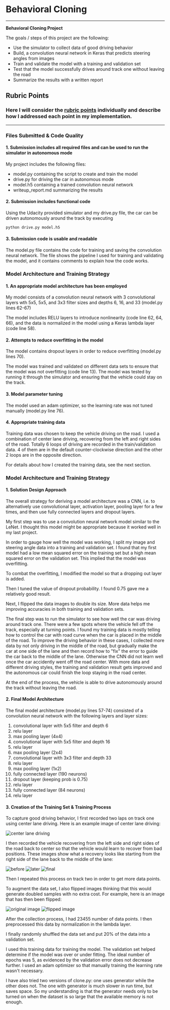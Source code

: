 # **Behavioral Cloning** 

---

**Behavioral Cloning Project**

The goals / steps of this project are the following:

* Use the simulator to collect data of good driving behavior
* Build, a convolution neural network in Keras that predicts steering angles from images
* Train and validate the model with a training and validation set
* Test that the model successfully drives around track one without leaving the road
* Summarize the results with a written report


## Rubric Points
### Here I will consider the [rubric points](https://review.udacity.com/#!/rubrics/432/view) individually and describe how I addressed each point in my implementation.  

---
### Files Submitted & Code Quality

#### 1. Submission includes all required files and can be used to run the simulator in autonomous mode

My project includes the following files:
* model.py containing the script to create and train the model
* drive.py for driving the car in autonomous mode
* model.h5 containing a trained convolution neural network 
* writeup_report.md summarizing the results

#### 2. Submission includes functional code
Using the Udacity provided simulator and my drive.py file, the car can be driven autonomously around the track by executing 
```sh
python drive.py model.h5
```

#### 3. Submission code is usable and readable

The model.py file contains the code for training and saving the convolution neural network. The file shows the pipeline I used for training and validating the model, and it contains comments to explain how the code works.

### Model Architecture and Training Strategy

#### 1. An appropriate model architecture has been employed

My model consists of a convolution neural network with 3 convolutional layers wth 5x5, 5x5, and 3x3 filter sizes and depths 6, 16, and 33 (model.py lines 62-67) 

The model includes RELU layers to introduce nonlinearity (code line 62, 64, 66), and the data is normalized in the model using a Keras lambda layer (code line 58). 

#### 2. Attempts to reduce overfitting in the model

The model contains dropout layers in order to reduce overfitting (model.py lines 70). 

The model was trained and validated on different data sets to ensure that the model was not overfitting (code line 13). The model was tested by running it through the simulator and ensuring that the vehicle could stay on the track.

#### 3. Model parameter tuning

The model used an adam optimizer, so the learning rate was not tuned manually (model.py line 76).

#### 4. Appropriate training data

Training data was chosen to keep the vehicle driving on the road. I used a combination of center lane driving, recovering from the left and right sides of the road. Totally 6 loops of driving are recorded in the train/validation data. 4 of them are in the default counter-clockwise direction and the other 2 loops are in the opposite direction.

For details about how I created the training data, see the next section. 

### Model Architecture and Training Strategy

#### 1. Solution Design Approach

The overall strategy for deriving a model architecture was a CNN, i.e. to alternatively use convolutional layer, activation layer, pooling layer for a few times, and then use fully connected layers and dropout layers.

My first step was to use a convolution neural network model similar to the LeNet. I thought this model might be appropriate because it worked well in my last project.

In order to gauge how well the model was working, I split my image and steering angle data into a training and validation set. I found that my first model had a low mean squared error on the training set but a high mean squared error on the validation set. This implied that the model was overfitting.

To combat the overfitting, I modified the model so that a dropping out layer is added.

Then I tuned the value of dropout probability. I found 0.75 gave me a relatively good result.

Next, I flipped the data images to double its size. More data helps me improving accuracies in both training and validation sets.

The final step was to run the simulator to see how well the car was driving around track one. There were a few spots where the vehicle fell off the track, especially at turning points. I found my training data is mostly telling how to control the car with road curve when the car is placed in the middle of the road. To improve the driving behavior in these cases, I collected more data by not only driving in the middle of the road, but gradually make the car at one side of the lane and then record how to "fix" the error to guide the car back to the middle of the lane. Otherwise the CNN did not learn well once the car accidently went off the road center. With more data and different driving styles, the training and validation result gets improved and the autonomous car could finish the loop staying in the road center.

At the end of the process, the vehicle is able to drive autonomously around the track without leaving the road.

#### 2. Final Model Architecture

The final model architecture (model.py lines 57-74) consisted of a convolution neural network with the following layers and layer sizes:

1. convolutional layer with 5x5 filter and depth 6
2. relu layer
3. max pooling layer (4x4)
4. convolutional layer with 5x5 filter and depth 16
5. relu layer
6. max pooling layer (2x4)
7. convolutional layer with 3x3 filter and depth 33
8. relu layer
9. max pooling layer (1x2)
10. fully connected layer (190 neurons)
11. dropout layer (keeping prob is 0.75)
12. relu layer
13. fully connected layer (84 neurons)
14. relu layer

#### 3. Creation of the Training Set & Training Process

To capture good driving behavior, I first recorded two laps on track one using center lane driving. Here is an example image of center lane driving:

![center lane driving](/examples/center_2018_09_01_01_17_43_263.jpg)

I then recorded the vehicle recovering from the left side and right sides of the road back to center so that the vehicle would learn to recover from bad positions. These images show what a recovery looks like starting from the right side of the lane back to the middle of the lane:

![before](/examples/center_2018_09_05_13_13_47_962.jpg)
![later](/examples/center_2018_09_05_13_13_48_910.jpg)
![final](/examples/center_2018_09_05_13_13_50_206.jpg)

Then I repeated this process on track two in order to get more data points.

To augment the data set, I also flipped images thinking that this would generate doubled samples with no extra cost. For example, here is an image that has then been flipped:

![original image](/examples/center_2018_09_01_01_17_35_743.jpg)
![flipped image](/examples/flip.png)


After the collection process, I had 23455 number of data points. I then preprocessed this data by normalization in the lambda layer.


I finally randomly shuffled the data set and put 20% of the data into a validation set. 

I used this training data for training the model. The validation set helped determine if the model was over or under fitting. The ideal number of epochs was 5, as evidenced by the validation error does not decrease further. I used an adam optimizer so that manually training the learning rate wasn't necessary.

I have also tried two versions of clone.py: one uses generator while the other does not. The one with generator is much slower in run time, but saves space. So my understanding is that the generator needs only to be turned on when the dataset is so large that the available memory is not enough.
